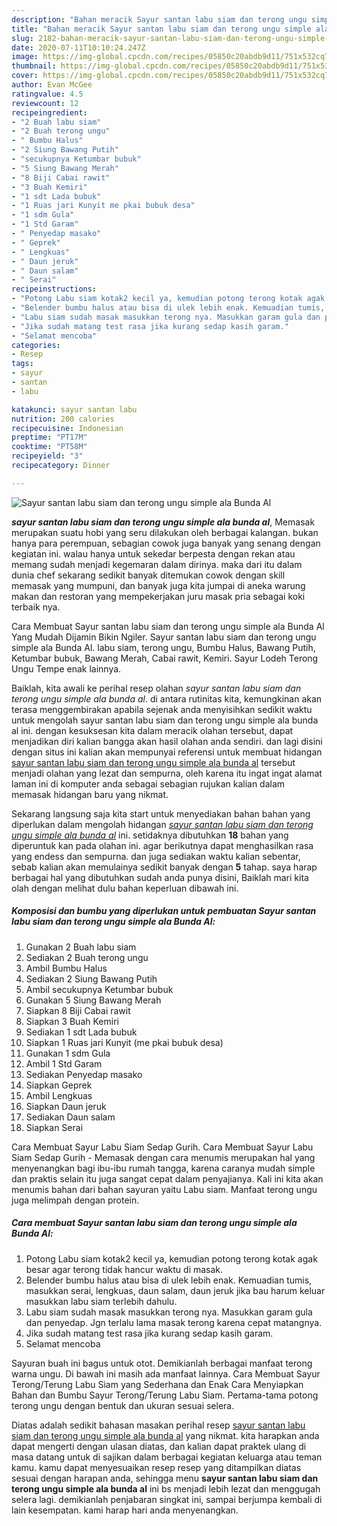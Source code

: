 ```yaml
---
description: "Bahan meracik Sayur santan labu siam dan terong ungu simple ala Bunda Al yang Enak Banget"
title: "Bahan meracik Sayur santan labu siam dan terong ungu simple ala Bunda Al yang Enak Banget"
slug: 2182-bahan-meracik-sayur-santan-labu-siam-dan-terong-ungu-simple-ala-bunda-al-yang-enak-banget
date: 2020-07-11T10:10:24.247Z
image: https://img-global.cpcdn.com/recipes/05850c20abdb9d11/751x532cq70/sayur-santan-labu-siam-dan-terong-ungu-simple-ala-bunda-al-foto-resep-utama.jpg
thumbnail: https://img-global.cpcdn.com/recipes/05850c20abdb9d11/751x532cq70/sayur-santan-labu-siam-dan-terong-ungu-simple-ala-bunda-al-foto-resep-utama.jpg
cover: https://img-global.cpcdn.com/recipes/05850c20abdb9d11/751x532cq70/sayur-santan-labu-siam-dan-terong-ungu-simple-ala-bunda-al-foto-resep-utama.jpg
author: Evan McGee
ratingvalue: 4.5
reviewcount: 12
recipeingredient:
- "2 Buah labu siam"
- "2 Buah terong ungu"
- " Bumbu Halus"
- "2 Siung Bawang Putih"
- "secukupnya Ketumbar bubuk"
- "5 Siung Bawang Merah"
- "8 Biji Cabai rawit"
- "3 Buah Kemiri"
- "1 sdt Lada bubuk"
- "1 Ruas jari Kunyit me pkai bubuk desa"
- "1 sdm Gula"
- "1 Std Garam"
- " Penyedap masako"
- " Geprek"
- " Lengkuas"
- " Daun jeruk"
- " Daun salam"
- " Serai"
recipeinstructions:
- "Potong Labu siam kotak2 kecil ya, kemudian potong terong kotak agak besar agar terong tidak hancur waktu di masak."
- "Belender bumbu halus atau bisa di ulek lebih enak. Kemuadian tumis, masukkan serai, lengkuas, daun salam, daun jeruk jika bau harum keluar masukkan labu siam terlebih dahulu."
- "Labu siam sudah masak masukkan terong nya. Masukkan garam gula dan penyedap. Jgn terlalu lama masak terong karena cepat matangnya."
- "Jika sudah matang test rasa jika kurang sedap kasih garam."
- "Selamat mencoba"
categories:
- Resep
tags:
- sayur
- santan
- labu

katakunci: sayur santan labu 
nutrition: 200 calories
recipecuisine: Indonesian
preptime: "PT17M"
cooktime: "PT58M"
recipeyield: "3"
recipecategory: Dinner

---
```



![Sayur santan labu siam dan terong ungu simple ala Bunda Al](https://img-global.cpcdn.com/recipes/05850c20abdb9d11/751x532cq70/sayur-santan-labu-siam-dan-terong-ungu-simple-ala-bunda-al-foto-resep-utama.jpg)

<b><i>sayur santan labu siam dan terong ungu simple ala bunda al</i></b>, Memasak merupakan suatu hobi yang seru dilakukan oleh berbagai kalangan. bukan hanya para perempuan, sebagian cowok juga banyak yang senang dengan kegiatan ini. walau hanya untuk sekedar berpesta dengan rekan atau memang sudah menjadi kegemaran dalam dirinya. maka dari itu dalam dunia chef sekarang sedikit banyak ditemukan cowok dengan skill memasak yang mumpuni, dan banyak juga kita jumpai di aneka warung makan dan restoran yang mempekerjakan juru masak pria sebagai koki terbaik nya.

Cara Membuat Sayur santan labu siam dan terong ungu simple ala Bunda Al Yang Mudah Dijamin Bikin Ngiler. Sayur santan labu siam dan terong ungu simple ala Bunda Al. labu siam, terong ungu, Bumbu Halus, Bawang Putih, Ketumbar bubuk, Bawang Merah, Cabai rawit, Kemiri. Sayur Lodeh Terong Ungu Tempe enak lainnya.

Baiklah, kita awali ke perihal resep olahan <i>sayur santan labu siam dan terong ungu simple ala bunda al</i>. di antara rutinitas kita, kemungkinan akan terasa menggembirakan apabila sejenak anda menyisihkan sedikit waktu untuk mengolah sayur santan labu siam dan terong ungu simple ala bunda al ini. dengan kesuksesan kita dalam meracik olahan tersebut, dapat menjadikan diri kalian bangga akan hasil olahan anda sendiri. dan lagi disini dengan situs ini kalian akan mempunyai referensi untuk membuat hidangan <u>sayur santan labu siam dan terong ungu simple ala bunda al</u> tersebut menjadi olahan yang lezat dan sempurna, oleh karena itu ingat ingat alamat laman ini di komputer anda sebagai sebagian rujukan kalian dalam memasak hidangan baru yang nikmat.


Sekarang langsung saja kita start untuk menyediakan bahan bahan yang diperlukan dalam mengolah hidangan <u><i>sayur santan labu siam dan terong ungu simple ala bunda al</i></u> ini. setidaknya dibutuhkan <b>18</b> bahan yang diperuntuk kan pada olahan ini. agar berikutnya dapat menghasilkan rasa yang endess dan sempurna. dan juga sediakan waktu kalian sebentar, sebab kalian akan memulainya sedikit banyak dengan <b>5</b> tahap. saya harap berbagai hal yang dibutuhkan sudah anda punya disini, Baiklah mari kita olah dengan melihat dulu bahan keperluan dibawah ini.

<!--inarticleads1-->

##### Komposisi dan bumbu yang diperlukan untuk pembuatan Sayur santan labu siam dan terong ungu simple ala Bunda Al:

1. Gunakan 2 Buah labu siam
1. Sediakan 2 Buah terong ungu
1. Ambil  Bumbu Halus
1. Sediakan 2 Siung Bawang Putih
1. Ambil secukupnya Ketumbar bubuk
1. Gunakan 5 Siung Bawang Merah
1. Siapkan 8 Biji Cabai rawit
1. Siapkan 3 Buah Kemiri
1. Sediakan 1 sdt Lada bubuk
1. Siapkan 1 Ruas jari Kunyit (me pkai bubuk desa)
1. Gunakan 1 sdm Gula
1. Ambil 1 Std Garam
1. Sediakan  Penyedap masako
1. Siapkan  Geprek
1. Ambil  Lengkuas
1. Siapkan  Daun jeruk
1. Sediakan  Daun salam
1. Siapkan  Serai


Cara Membuat Sayur Labu Siam Sedap Gurih. Cara Membuat Sayur Labu Siam Sedap Gurih - Memasak dengan cara menumis merupakan hal yang menyenangkan bagi ibu-ibu rumah tangga, karena caranya mudah simple dan praktis selain itu juga sangat cepat dalam penyajianya. Kali ini kita akan menumis bahan dari bahan sayuran yaitu Labu siam. Manfaat terong ungu juga melimpah dengan protein. 

<!--inarticleads2-->

##### Cara membuat Sayur santan labu siam dan terong ungu simple ala Bunda Al:

1. Potong Labu siam kotak2 kecil ya, kemudian potong terong kotak agak besar agar terong tidak hancur waktu di masak.
1. Belender bumbu halus atau bisa di ulek lebih enak. Kemuadian tumis, masukkan serai, lengkuas, daun salam, daun jeruk jika bau harum keluar masukkan labu siam terlebih dahulu.
1. Labu siam sudah masak masukkan terong nya. Masukkan garam gula dan penyedap. Jgn terlalu lama masak terong karena cepat matangnya.
1. Jika sudah matang test rasa jika kurang sedap kasih garam.
1. Selamat mencoba


Sayuran buah ini bagus untuk otot. Demikianlah berbagai manfaat terong warna ungu. Di bawah ini masih ada manfaat lainnya. Cara Membuat Sayur Terong/Terung Labu Siam yang Sederhana dan Enak Cara Menyiapkan Bahan dan Bumbu Sayur Terong/Terung Labu Siam. Pertama-tama potong terong ungu dengan bentuk dan ukuran sesuai selera. 

Diatas adalah sedikit bahasan masakan perihal resep <u>sayur santan labu siam dan terong ungu simple ala bunda al</u> yang nikmat. kita harapkan anda dapat mengerti dengan ulasan diatas, dan kalian dapat praktek ulang di masa datang untuk di sajikan dalam berbagai kegiatan keluarga atau teman kamu. kamu dapat menyesuaikan resep resep yang ditampilkan diatas sesuai dengan harapan anda, sehingga menu <b>sayur santan labu siam dan terong ungu simple ala bunda al</b> ini bs menjadi lebih lezat dan menggugah selera lagi. demikianlah penjabaran singkat ini, sampai berjumpa kembali di lain kesempatan. kami harap hari anda menyenangkan.
